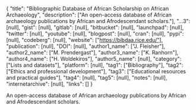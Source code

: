 {
  "title": "Bibliographic Database of African Scholarship on African Archaeology",
  "description": ["An open-access database of African archaeology publications by African and Afrodescendant scholars."],
  "...3": [null],
  "gist": [null],
  "gitlab": [null],
  "bitbucket": [null],
  "launchpad": [null],
  "twitter": [null],
  "youtube": [null],
  "blogpost": [null],
  "cran": [null],
  "pypi": [null],
  "codeberg": [null],
  "website": ["https://bibdaa.rice.edu/"],
  "publication": [null],
  "DOI": [null],
  "author1_name": ["J. Fleisher"],
  "author2_name": ["M. Prendergast"],
  "author3_name": ["K. Ranhorn"],
  "author4_name": ["H. Woldekiros"],
  "author5_name": [null],
  "category": ["Lists and datasets"],
  "platform": [null],
  "tag1": ["Bibliography"],
  "tag2": ["Ethics and professional development"],
  "tag3": ["Educational resources and practical guides"],
  "tag4": [null],
  "tag5": [null],
  "notes": [null],
  "internetarchive": [null],
  "links": []
}

<!-- Generated by csv2md.R – do not edit by hand -->

An open-access database of African archaeology publications by African and Afrodescendant scholars.